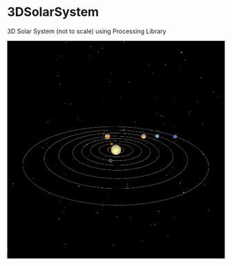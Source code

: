 # 3DSolarSystem

3D Solar System (not to scale) using Processing Library

![SolarSystem_ScreenShot](solar_system_3D_v_0_3/data/screenshot.jpg)
